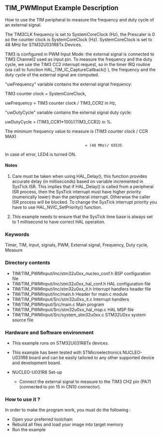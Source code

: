 ## <b>TIM_PWMInput Example Description</b>

How to use the TIM peripheral to measure the frequency and 
duty cycle of an external signal.

The TIM3CLK frequency is set to SystemCoreClock (Hz), the Prescaler is 0 so the 
counter clock is SystemCoreClock (Hz).
SystemCoreClock is set to 48 MHz for STM32U031R8Tx Devices.

TIM3 is configured in PWM Input Mode: the external signal is connected to 
TIM3 Channel2 used as input pin.
To measure the frequency and the duty cycle, we use the TIM3 CC2 interrupt request,
so in the timer IRQ routine (via call to function HAL_TIM_IC_CaptureCallback() ),
the frequency and the duty cycle of the external signal are computed.

"uwFrequency" variable contains the external signal frequency:

TIM3 counter clock = SystemCoreClock,

uwFrequency = TIM3 counter clock / TIM3_CCR2 in Hz, 

"uwDutyCycle" variable contains the external signal duty cycle:

uwDutyCycle = (TIM3_CCR1*100)/(TIM3_CCR2) in %.

The minimum frequency value to measure is (TIM3 counter clock / CCR MAX)

                                         = (48 MHz)/ 65535

In case of error, LED4 is turned ON.

#### <b>Notes</b>

 1. Care must be taken when using HAL_Delay(), this function provides accurate delay (in milliseconds)
    based on variable incremented in SysTick ISR. This implies that if HAL_Delay() is called from
    a peripheral ISR process, then the SysTick interrupt must have higher priority (numerically lower)
    than the peripheral interrupt. Otherwise the caller ISR process will be blocked.
    To change the SysTick interrupt priority you have to use HAL_NVIC_SetPriority() function.

 2. This example needs to ensure that the SysTick time base is always set to 1 millisecond
    to have correct HAL operation.

### <b>Keywords</b>

Timer, TIM, Input, signals, PWM, External signal, Frequency, Duty cycle, Measure

### <b>Directory contents</b>

  - TIM/TIM_PWMInput/Inc/stm32u0xx_nucleo_conf.h    BSP configuration file
  - TIM/TIM_PWMInput/Inc/stm32u0xx_hal_conf.h    HAL configuration file
  - TIM/TIM_PWMInput/Inc/stm32u0xx_it.h          Interrupt handlers header file
  - TIM/TIM_PWMInput/Inc/main.h                  Header for main.c module  
  - TIM/TIM_PWMInput/Src/stm32u0xx_it.c          Interrupt handlers
  - TIM/TIM_PWMInput/Src/main.c                  Main program
  - TIM/TIM_PWMInput/Src/stm32u0xx_hal_msp.c     HAL MSP file
  - TIM/TIM_PWMInput/Src/system_stm32u0xx.c      STM32U0xx system source file


### <b>Hardware and Software environment</b>

  - This example runs on STM32U031R8Tx devices.
    
  - This example has been tested with STMicroelectronics NUCLEO-U031R8 
    board and can be easily tailored to any other supported device 
    and development board.

  - NUCLEO-U031R8 Set-up
    - Connect the external signal to measure to the TIM3 CH2 pin (PA7) (connected to pin 15 in CN10 connector).

### <b>How to use it ?</b>

In order to make the program work, you must do the following :

 - Open your preferred toolchain
 - Rebuild all files and load your image into target memory
 - Run the example

